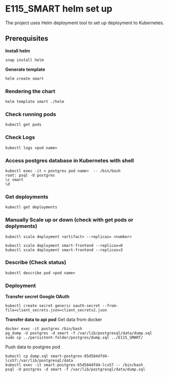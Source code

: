 # E115_SMART helm set up
The project uses Helm deployment tool to set up deployment to Kubernetes.

## Prerequisites

**Install helm**
```
snap install helm
```

**Generate template**
```
helm create smart
```

### Rendering the chart
```
helm template smart ./helm
```

### Check running pods
```
kubectl get pods
```
### Check Logs
```
kubectl logs <pod name>
```

### Access postgres database in Kubernetes with shell
```
kubectl exec -it < postgres pod name>  -- /bin/bash
root: psql -U postgres
\c smart
\d
```
### Get deployments
```
kubectl get deployments
```

### Manually Scale up or down (check with get pods or deplyments)
```
kubectl scale deployment <artifact> --replicas= <number>

kubectl scale deployment smart-frontend --replicas=0
kubectl scale deployment smart-frontend --replicas=3
```

### Describe (Check status)
```
kubectl describe pod <pod name>
```



### Deployment

**Transfer secret Google OAuth**
```
kubectl create secret generic oauth-secret --from-file=client_secrets.json=client_secrets2.json
```

**Transfer data to api pod**
Get data from docker
```
docker exec -it postgres /bin/bash
pg_dump -U postgres -d smart -f /var/lib/postgresql/data/dump.sql
sudo cp ../persistent-folder/postgres/dump.sql ../E115_SMART/
```

Push data to postgres pod
```
kubectl cp dump.sql smart-postgres-65d584dfd4-lcx57:/var/lib/postgresql/data
kubectl exec -it smart-postgres-65d584dfd4-lcx57 -- /bin/bash
psql -U postgres -d smart -f /var/lib/postgresql/data/dump.sql
```
